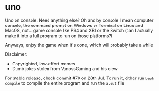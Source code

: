 # uno
Uno on console. Need anything else? 
Oh and by console I mean computer console, the command prompt on Windows or Terminal on Linux and MacOS, not... game console like PS4 
and XB1 or the Switch (can I actually make it into a full program to run on those platforms?) 

Anyways, enjoy the game when it's done, which will probably take a while

Disclaimer:
- Copyrighted, low-effort memes
- Dumb jokes stolen from VanossGaming and his crew


For stable release, check commit #70 on 28th Jul. To run it, either run `bash compile` to compile the entire program and run the `a.out` file

